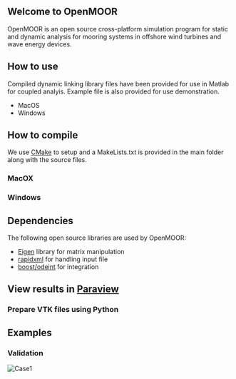 ## Welcome to OpenMOOR

OpenMOOR is an open source cross-platform simulation program for static and dynamic analysis for mooring systems in offshore wind turbines and wave energy devices. 

## How to use
Compiled dynamic linking library files have been provided for use in Matlab for coupled analyis. Example file is also provided for use demonstration.
- MacOS
- Windows

## How to compile
We use [CMake](https://cmake.org) to setup and a MakeLists.txt is provided in the main folder along with the source files.
### MacOX
### Windows

## Dependencies
The following open source libraries are used by OpenMOOR:
- [Eigen](http://eigen.tuxfamily.org/index.php?title=Main_Page) library for matrix manipulation
- [rapidxml](http://rapidxml.sourceforge.net) for handling input file
- [boost/odeint](http://headmyshoulder.github.io/odeint-v2/) for integration

## View results in [Paraview](https://www.paraview.org)
### Prepare VTK files using Python

## Examples
### Validation
![Case1](https://github.com/chen-lin/OpenMOOR/blob/master/example/validation/Case3-5.gif?raw=true)
